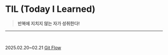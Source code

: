 # TIL (Today I Learned)
><b>반복에 지치지 않는 자가 성취한다! </b>
<hr>
<br>

2025.02.20~02.21 [Git Flow](/2025/gitFlow_02_20.md)
